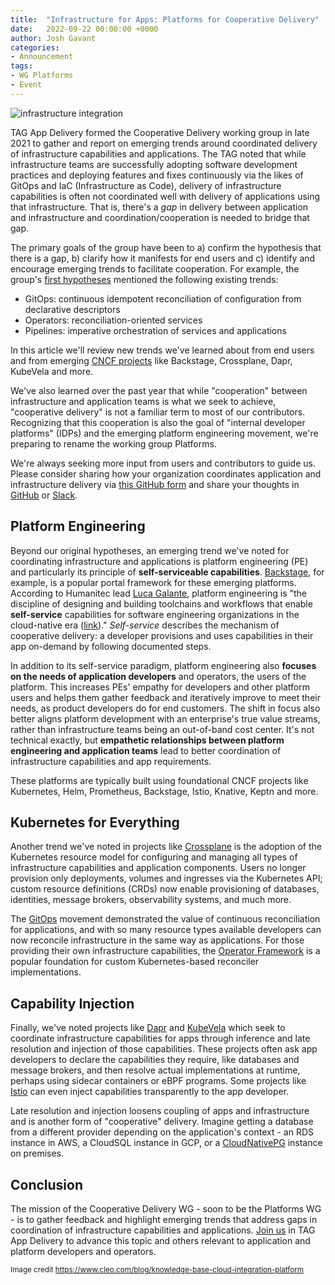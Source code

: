 ```yaml
---
title:  "Infrastructure for Apps: Platforms for Cooperative Delivery"
date:   2022-09-22 00:00:00 +0000
author: Josh Gavant
categories:
- Announcement
tags:
- WG Platforms
- Event
---
```


![infrastructure integration](/images/infrastructure-integration.png)

TAG App Delivery formed the Cooperative Delivery working group in late 2021 to gather and report on emerging trends around coordinated delivery of infrastructure capabilities and applications. The TAG noted that while infrastructure teams are successfully adopting software development practices and deploying features and fixes continuously via the likes of GitOps and IaC (Infrastructure as Code), delivery of infrastructure capabilities is often not coordinated well with delivery of applications using that infrastructure. That is, there's a *gap* in delivery between application and infrastructure and coordination/cooperation is needed to bridge that gap.

The primary goals of the group have been to a) confirm the hypothesis that there is a gap, b) clarify how it manifests for end users and c) identify and encourage emerging trends to facilitate cooperation. For example, the group's [first hypotheses](https://github.com/Cloud-Native-Platform-Engineering/cnpe-community/blob/main/cooperative-delivery-wg/charter/README.md#examples-of-known-patterns-aimed-to-deploy-applications) mentioned the following existing trends:

- GitOps: continuous idempotent reconciliation of configuration from declarative descriptors
- Operators: reconciliation-oriented services
- Pipelines: imperative orchestration of services and applications

In this article we'll review new trends we've learned about from end users and from emerging [CNCF projects](https://landscape.cncf.io/card-mode?category=application-definition-image-build,continuous-integration-delivery&grouping=no) like Backstage, Crossplane, Dapr, KubeVela and more.

We've also learned over the past year that while "cooperation" between infrastructure and application teams is what we seek to achieve, "cooperative delivery" is not a familiar term to most of our contributors. Recognizing that this cooperation is also the goal of "internal developer platforms" (IDPs) and the emerging platform engineering movement, we're preparing to rename the working group Platforms.

We're always seeking more input from users and contributors to guide us. Please consider sharing how your organization coordinates application and infrastructure delivery via [this GitHub form](https://github.com/Cloud-Native-Platform-Engineering/cnpe-community/issues/new/choose) and share your thoughts in [GitHub](https://github.com/Cloud-Native-Platform-Engineering/cnpe-community/discussions) or [Slack](https://cloud-native.slack.com/archives/CL3SL0CP5).

## Platform Engineering

Beyond our original hypotheses, an emerging trend we've noted for coordinating infrastructure and applications is platform engineering (PE) and particularly its principle of **self-serviceable capabilities**. [Backstage](https://www.cncf.io/projects/backstage/), for example, is a popular portal framework for these emerging platforms. According to Humanitec lead [Luca Galante](https://platformengineering.org/authors/luca-galante), platform engineering is "the discipline of designing and building toolchains and workflows that enable **self-service** capabilities for software engineering organizations in the cloud-native era ([link](https://platformengineering.org/blog/what-is-platform-engineering))." *Self-service* describes the mechanism of cooperative delivery: a developer provisions and uses capabilities in their app on-demand by following documented steps.

In addition to its self-service paradigm, platform engineering also **focuses on the needs of application developers** and operators, the users of the platform. This increases PEs' empathy for developers and other platform users and helps them gather feedback and iteratively improve to meet their needs, as product developers do for end customers. The shift in focus also better aligns platform development with an enterprise's true value streams, rather than infrastructure teams being an out-of-band cost center. It's not technical exactly, but **empathetic relationships between platform engineering and application teams** lead to better coordination of infrastructure capabilities and app requirements.

These platforms are typically built using foundational CNCF projects like Kubernetes, Helm, Prometheus, Backstage, Istio, Knative, Keptn and more.

## Kubernetes for Everything

Another trend we've noted in projects like [Crossplane](https://www.cncf.io/projects/crossplane/) is the adoption of the Kubernetes resource model for configuring and managing all types of infrastructure capabilities and application components. Users no longer provision only deployments, volumes and ingresses via the Kubernetes API; custom resource definitions (CRDs) now enable provisioning of databases, identities, message brokers, observability systems, and much more.

The [GitOps](https://www.cncf.io/projects/opengitops/) movement demonstrated the value of continuous reconciliation for applications, and with so many resource types available developers can now reconcile infrastructure in the same way as applications. For those providing their own infrastructure capabilities, the [Operator Framework](https://www.cncf.io/projects/operator-framework/) is a popular foundation for custom Kubernetes-based reconciler implementations.

## Capability Injection

Finally, we've noted projects like [Dapr](https://www.cncf.io/projects/dapr/) and [KubeVela](https://www.cncf.io/projects/kubevela/) which seek to coordinate infrastructure capabilities for apps through inference and late resolution and injection of those capabilities. These projects often ask app developers to declare the capabilities they require, like databases and message brokers, and then resolve actual implementations at runtime, perhaps using sidecar containers or eBPF programs. Some projects like [Istio](https://www.redhat.com/en/blog/istio-service-mesh-applies-become-cncf-project) can even inject capabilities transparently to the app developer.

Late resolution and injection loosens coupling of apps and infrastructure and is another form of "cooperative" delivery. Imagine getting a database from a different provider depending on the application's context - an RDS instance in AWS, a CloudSQL instance in GCP, or a [CloudNativePG](https://cloudnative-pg.io/) instance on premises.

## Conclusion

The mission of the Cooperative Delivery WG - soon to be the Platforms WG - is to gather feedback and highlight emerging trends that address gaps in coordination of infrastructure capabilities and applications. [Join us](https://github.com/cncf/tag-app-delivery) in TAG App Delivery to advance this topic and others relevant to application and platform developers and operators.

<sub>Image credit https://www.cleo.com/blog/knowledge-base-cloud-integration-platform</sub>
